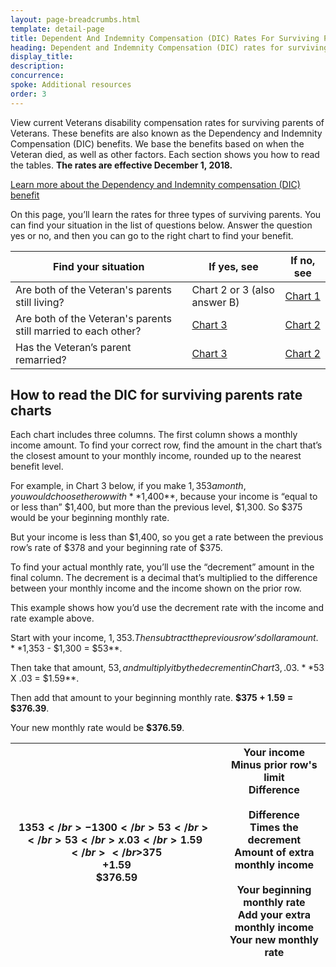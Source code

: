 ```yaml
---
layout: page-breadcrumbs.html
template: detail-page
title: Dependent And Indemnity Compensation (DIC) Rates For Surviving Parents
heading: Dependent and Indemnity Compensation (DIC) rates for surviving parents
display_title: 
description: 
concurrence: 
spoke: Additional resources
order: 3 
---
```


<div class="va-introtext">

View current Veterans disability compensation rates for surviving parents of Veterans. These benefits are also known as the Dependency and Indemnity Compensation (DIC) benefits. We base the benefits based on when the Veteran died, as well as other factors. Each section shows you how to read the tables. **The rates are effective December 1, 2018.**

</div>

[Learn more about the Dependency and Indemnity compensation (DIC) benefit](burials-memorials/dependency-indemnity-compensation/)

On this page, you’ll learn the rates for three types of surviving parents. You can find your situation in the list of questions below. Answer the question yes or no, and then you can go to the right chart to find your benefit.

| Find your situation | If yes, see | If no, see |
|---|---|---|
| Are both of the Veteran's parents still living? | Chart 2 or 3 (also answer B) | [Chart 1](https://www.benefits.va.gov/COMPENSATION/resources_comp04.asp#BMC1) | 
| Are both of the Veteran's parents still married to each other? | [Chart 3](https://www.benefits.va.gov/COMPENSATION/resources_comp04.asp#BMC3) | [Chart 2](https://www.benefits.va.gov/COMPENSATION/resources_comp04.asp#BMC2) |
| Has the Veteran’s parent remarried? | [Chart 3](https://www.benefits.va.gov/COMPENSATION/resources_comp04.asp#BMC3) | [Chart 2](https://www.benefits.va.gov/COMPENSATION/resources_comp04.asp#BMC2) |

## How to read the DIC for surviving parents rate charts

Each chart includes three columns. The first column shows a monthly income amount. To find your correct row, find the amount in the chart that’s the closest amount to your monthly income, rounded up to the nearest benefit level. 

For example, in Chart 3 below, if you make $1,353 a month, you would choose the row with **$1,400**, because your income is “equal to or less than” $1,400, but more than the previous level, $1,300. So $375 would be your beginning monthly rate.

But your income is less than $1,400, so you get a rate between the previous row’s rate of $378 and your beginning rate of $375. 

To find your actual monthly rate, you’ll use the “decrement” amount in the final column. The decrement is a decimal that’s multiplied to the difference between your monthly income and the income shown on the prior row.

This example shows how you’d use the decrement rate with the income and rate example above.

Start with your income, $1,353. Then subtract the previous row’s dollar amount. **$1,353 - $1,300 = $53**.

Then take that amount, $53, and multiply it by the decrement in Chart 3, .03. **$53 X .03 = $1.59**.

Then add that amount to your beginning monthly rate. **$375 + 1.59 = $376.39**.

Your new monthly rate would be **$376.59**.

| $1353</br>-1300</br>53</br></br>53</br>x.03</br>1.59</br></br>$375</br>+1.59</br>$376.59 | Your income</br>Minus prior row's limit</br>Difference</br></br>Difference</br>Times the decrement</br>Amount of extra monthly income</br></br>Your beginning monthly rate</br>Add your extra monthly income</br>Your new monthly rate |
|--|--|
 

